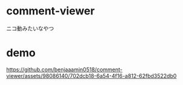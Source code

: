 # comment-viewer
ニコ動みたいなやつ

# demo
https://github.com/benjaaamin0518/comment-viewer/assets/98086140/702dcb18-6a54-4f16-a812-62fbd3522db0

